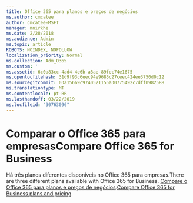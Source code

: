 ```yaml
---
title: Office 365 para planos e preços de negócios
ms.author: cmcatee
author: cmcatee-MSFT
manager: mnirkhe
ms.date: 2/28/2018
ms.audience: Admin
ms.topic: article
ROBOTS: NOINDEX, NOFOLLOW
localization_priority: Normal
ms.collection: Adm_O365
ms.custom: ''
ms.assetid: 6c0a83cc-4ad4-4e6b-a8ae-89fec74e1675
ms.openlocfilehash: 31d9f93c6eec94e9685c27ceec424ee3750d0c12
ms.sourcegitcommit: 03a156a9c9740521155a30775492c7dff0982588
ms.translationtype: MT
ms.contentlocale: pt-BR
ms.lasthandoff: 03/22/2019
ms.locfileid: "30763096"
---
```

# <a name="compare-office-365-for-business"></a><span data-ttu-id="bcce5-102">Comparar o Office 365 para empresas</span><span class="sxs-lookup"><span data-stu-id="bcce5-102">Compare Office 365 for Business</span></span>

<span data-ttu-id="bcce5-103">Há três planos diferentes disponíveis no Office 365 para empresas.</span><span class="sxs-lookup"><span data-stu-id="bcce5-103">There are three different plans available with Office 365 for Business.</span></span> <span data-ttu-id="bcce5-104">[Compare o Office 365 para planos e preços de negócios](https://products.office.com/compare-all-microsoft-office-products?tab=2).</span><span class="sxs-lookup"><span data-stu-id="bcce5-104">[Compare Office 365 for Business plans and pricing](https://products.office.com/compare-all-microsoft-office-products?tab=2).</span></span>
  

